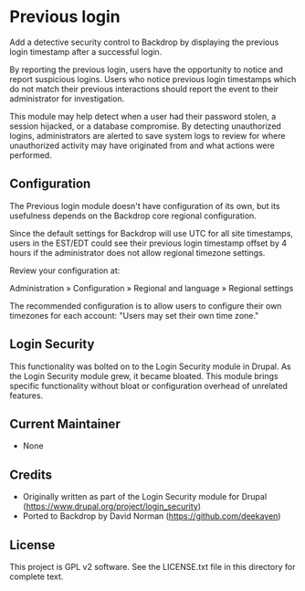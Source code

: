 Previous login
==============

Add a detective security control to Backdrop by displaying the previous login timestamp after a successful login.

By reporting the previous login, users have the opportunity to notice and report suspicious logins. Users who notice previous login timestamps which do not match their previous interactions should report the event to their administrator for investigation.

This module may help detect when a user had their password stolen, a session hijacked, or a database compromise. By detecting unauthorized logins, administrators are alerted to save system logs to review for where unauthorized activity may have originated from and what actions were performed.

Configuration
-------------

The Previous login module doesn't have configuration of its own, but its usefulness depends on the Backdrop core regional configuration.

Since the default settings for Backdrop will use UTC for all site timestamps, users in the EST/EDT could see their previous login timestamp offset by 4 hours if the administrator does not allow regional timezone settings.

Review your configuration at:

Administration » Configuration » Regional and language » Regional settings

The recommended configuration is to allow users to configure their own timezones for each account: "Users may set their own time zone."

Login Security
--------------

This functionality was bolted on to the Login Security module in Drupal. As the Login Security module grew, it became bloated. This module brings specific functionality without bloat or configuration overhead of unrelated features.

Current Maintainer
------------------

- None

Credits
-----------

- Originally written as part of the Login Security module for Drupal
  (https://www.drupal.org/project/login_security)
- Ported to Backdrop by David Norman (https://github.com/deekayen)

License
-------

This project is GPL v2 software. See the LICENSE.txt file in this directory for
complete text.
